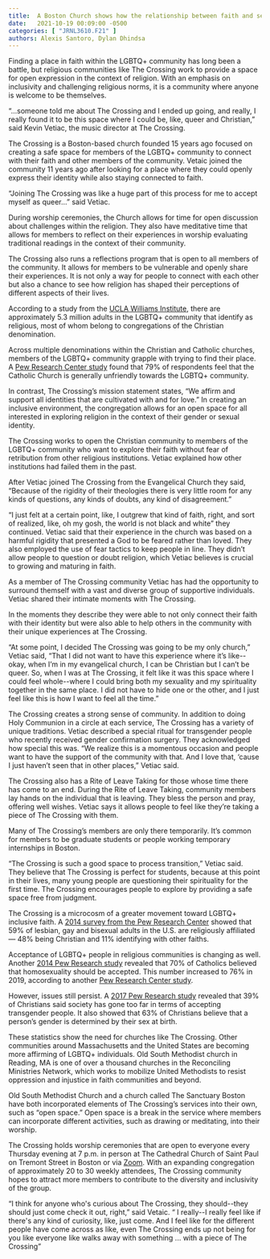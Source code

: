 ```yaml
---
title:  A Boston Church shows how the relationship between faith and sexuality is changing
date:   2021-10-19 00:09:00 -0500
categories: [ "JRNL3610.F21" ]
authors: Alexis Santoro, Dylan Dhindsa
---
```


Finding a place in faith within the LGBTQ+ community has long been a battle, but religious communities like The Crossing work to provide a space for open expression in the context of religion. With an emphasis on inclusivity and challenging religious norms, it is a community where anyone is welcome to be themselves.

“...someone told me about The Crossing and I ended up going, and really, I really found it to be this space where I could be, like, queer and Christian,” said Kevin Vetiac, the music director at  The Crossing. <span class="soundcite" data-url="{{ site.baseurl }}/static/files/JRNL.3610.F21/Transition to the Crossing.mp3" data-start="0" data-end="38000" data-plays="1"> </span>

The Crossing is a Boston-based church founded 15 years ago focused on creating a safe space for members of the LGBTQ+ community to connect with their faith and other members of the community. Vetaic joined the community 11 years ago after looking for a place where they could openly express their identity while also staying connected to faith.

“Joining The Crossing was like a huge part of this process for me to accept myself as queer...” said Vetiac.

During worship ceremonies, the Church allows for time for open discussion about challenges within the religion. They also have meditative time that allows for members to reflect on their experiences in worship evaluating traditional readings in the context of their community.

The Crossing also runs a reflections program that is open to all members of the community. It allows for members to be vulnerable and openly share their experiences. It is not only a way for people to connect with each other but also a chance to see how religion has shaped their perceptions of different aspects of their lives.

According to a study from the [UCLA Williams Institute](https://williamsinstitute.law.ucla.edu/publications/lgbt-religiosity-us/), there are approximately 5.3 million adults in the LGBTQ+ community that identify as religious, most of whom belong to congregations of the Christian denomination.

Across multiple denominations within the Christian and Catholic churches, members of the LGBTQ+ community grapple with trying to find their place. A [Pew Research Center study](https://www.pewresearch.org/social-trends/2013/06/13/a-survey-of-lgbt-americans/#religion) found that 79% of respondents feel that the Catholic Church is generally unfriendly towards the LGBTQ+ community.

In contrast, The Crossing’s mission statement states, “We affirm and support all identities that are cultivated with and for love.” In creating an inclusive environment, the congregation allows for an open space for all interested in exploring religion in the context of their gender or sexual identity.

The Crossing works to open the Christian community to members of the LGBTQ+ community who want to explore their faith without fear of retribution from other religious institutions. Vetiac explained how  <span class="soundcite" data-url="{{ site.baseurl }}/static/files/JRNL.3610.F21/Scare Tactic.mp3" data-start="0" data-end="101000" data-plays="1">other institutions</span> had failed them in the past.

After Vetiac joined The Crossing from the Evangelical Church they said, “Because of the rigidity of their theologies there is very little room for any kinds of questions, any kinds of doubts, any kind of disagreement.”

“I just felt at a certain point, like, I outgrew that kind of faith, right, and sort of realized, like, oh my gosh, the world is not black and white” they continued. Vetiac said that their experience in the church was based on a harmful rigidity that presented a God to be feared rather than loved. They also employed the use of fear tactics to keep people in line. They didn’t allow people to question or doubt religion, which Vetiac believes is crucial to growing and maturing in faith.

As a member of The Crossing community Vetiac has had the opportunity to surround themself with a vast and diverse group of supportive individuals. Vetiac shared their <span class="soundcite" data-url="{{ site.baseurl }}/static/files/JRNL.3610.F21/Moved to Tears.mp3" data-start="0" data-end="88000" data-plays="1">intimate moments </span> with The Crossing.

In the moments they describe they were able to not only connect their faith with their identity but were also able to help others in the community with their unique experiences at The Crossing.

“At some point, I decided The Crossing was going to be my only church,” Vetiac said, “That I did not want to have this experience where it’s like--okay, when I’m in my evangelical church, I can be Christian but I can’t be queer. So, when I was at The Crossing, it felt like it was this space where I could feel whole--where I could bring both my sexuality and my spirituality together in the same place. I did not have to hide one or the other, and I just feel like this is how I want to feel all the time.” <span class="soundcite" data-url="{{ site.baseurl }}/static/files/JRNL.3610.F21/Feel Whole 2.mp3" data-start="0" data-end="37000" data-plays="1"></span>

The Crossing creates a strong sense of community. In addition to doing Holy Communion in a circle at each service, The Crossing has a variety of unique traditions. Vetiac described a special ritual for transgender people who recently received gender confirmation surgery. They acknowledged how special this was. “We realize this is a momentous occasion and people want to have the support of the community with that. And I love that, ‘cause I just haven’t seen that in other places,” Vetiac said.

The Crossing also has a Rite of Leave Taking for those whose time there has come to an end. During the Rite of Leave Taking, community members lay hands on the individual that is leaving. They bless the person and pray, offering well wishes. Vetiac says it allows people to feel like they’re taking a piece of The Crossing with them.

Many of The Crossing’s members are only there temporarily. It’s common for members to be graduate students or people working temporary internships in Boston.

 “The Crossing is such a good space to process transition,” Vetiac said. They believe that The Crossing is perfect for students, because at this point in their lives, many young people are questioning their spirituality for the first time. The Crossing encourages people to explore by providing a safe space free from judgment.

The Crossing is a microcosm of a greater movement toward LGBTQ+ inclusive faith. A [2014 survey from the Pew Research Center](https://www.pewresearch.org/fact-tank/2015/05/26/lesbian-gay-and-bisexual-americans-differ-from-general-public-in-their-religious-affiliations/) showed that 59% of lesbian, gay and bisexual adults in the U.S. are religiously affiliated — 48% being Christian and 11% identifying with other faiths.

Acceptance of LGBTQ+ people in religious communities is changing as well. Another [2014 Pew Research study](https://www.pewforum.org/religious-landscape-study/views-about-homosexuality/) revealed that 70% of Catholics believed that homosexuality should be accepted. This number increased to 76% in 2019, according to another [Pew Research Center study](https://www.pewresearch.org/fact-tank/2020/11/02/how-catholics-around-the-world-see-same-sex-marriage-homosexuality/).

However, issues still persist. A [2017 Pew Research study](https://www.pewresearch.org/fact-tank/2017/11/27/views-of-transgender-issues-divide-along-religious-lines/) revealed that 39% of Christians said society has gone too far in terms of accepting transgender people. It also showed that 63% of Christians believe that a person’s gender is determined by their sex at birth.

These statistics show the need for churches like The Crossing. Other communities around Massachusetts and the United States are becoming more affirming of LGBTQ+ individuals. Old South Methodist church in Reading, MA is one of over a thousand churches in the Reconciling Ministries Network, which works to mobilize United Methodists to resist oppression and injustice in faith communities and beyond.

Old South Methodist Church and a church called The Sanctuary Boston have both incorporated elements of The Crossing’s services into their own, such as “open space.” Open space is a break in the service where members can incorporate different activities, such as drawing or meditating, into their worship.

The Crossing holds worship ceremonies that are open to everyone every Thursday evening at 7 p.m. in person at The Cathedral Church of Saint Paul on Tremont Street in Boston or via [Zoom](https://www.thecrossingboston.org/).  With an expanding congregation of approximately 20 to 30 weekly attendees, The Crossing community hopes to attract more members to contribute to the diversity and inclusivity of the group.

“I think for anyone who's curious about The Crossing, they should--they should just come check it out, right,” said Vetaic. “ I really--I really feel like if there's any kind of curiosity, like, just come. And I feel like for the different people have come across as like, even The Crossing ends up not being for you like everyone like walks away with something ... with a piece of The Crossing”

<link href='https://cdn.knightlab.com/libs/soundcite/latest/css/player.css' rel='stylesheet' type='text/css'>
<script type='text/javascript' src='https://cdn.knightlab.com/libs/soundcite/latest/js/soundcite.min.js'></script>
